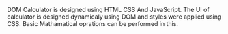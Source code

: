 DOM Calculator is designed using HTML CSS And JavaScript. The UI of calculator is designed dynamicaly using DOM and styles were applied using CSS. Basic Mathamatical oprations can be performed in this.
